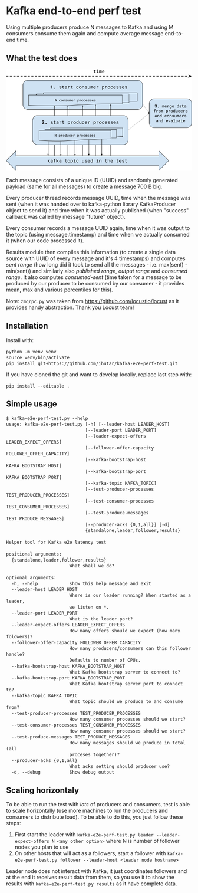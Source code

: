 Kafka end-to-end perf test
==========================

Using multiple producers produce N messages to Kafka and using M consumers
consume them again and compute average message end-to-end time.


What the test does
------------------

![What the test do](docs/imgs/diagram.png)

Each message consists of a unique ID (UUID) and randomly generated payload
(same for all messages) to create a message 700 B big.

Every producer thread records message UUID, time when the message was sent
(when it was handed over to kafka-python library KafkaProducer object to
send it) and time when it was actually published (when "success" callback
was called by message "future" object).

Every consumer records a message UUID again, time when it was output to
the topic (using message.timestamp) and time when we actually consumed
it (when our code processed it).

Results module then compiles this information (to create a single data
source with UUID of every message and it's 4 timestamps) and computes
*sent range* (how long did it took to send all the messages - i.e. max(sent) - min(sent))
and similarly also *published range*, *output range* and *consumed range*.
It also computes *consumed-sent* (time taken for a message to be produced
by our producer to be consumed by our consumer - it provides mean, max
and various percentiles for this).

Note: `zmqrpc.py` was taken from https://github.com/locustio/locust as it provides handy abstraction. Thank you Locust team!


Installation
------------

Install with:

    python -m venv venv
    source venv/bin/activate
    pip install git+https://github.com/jhutar/kafka-e2e-perf-test.git

If you have cloned the git and want to develop locally, replace last step with:

    pip install --editable .


Simple usage
------------

```
$ kafka-e2e-perf-test.py --help
usage: kafka-e2e-perf-test.py [-h] [--leader-host LEADER_HOST]
                              [--leader-port LEADER_PORT]
                              [--leader-expect-offers LEADER_EXPECT_OFFERS]
                              [--follower-offer-capacity FOLLOWER_OFFER_CAPACITY]
                              [--kafka-bootstrap-host KAFKA_BOOTSTRAP_HOST]
                              [--kafka-bootstrap-port KAFKA_BOOTSTRAP_PORT]
                              [--kafka-topic KAFKA_TOPIC]
                              [--test-producer-processes TEST_PRODUCER_PROCESSES]
                              [--test-consumer-processes TEST_CONSUMER_PROCESSES]
                              [--test-produce-messages TEST_PRODUCE_MESSAGES]
                              [--producer-acks {0,1,all}] [-d]
                              {standalone,leader,follower,results}

Helper tool for Kafka e2e latency test

positional arguments:
  {standalone,leader,follower,results}
                        What shall we do?

optional arguments:
  -h, --help            show this help message and exit
  --leader-host LEADER_HOST
                        Where is our leader running? When started as a leader,
                        we listen on *.
  --leader-port LEADER_PORT
                        What is the leader port?
  --leader-expect-offers LEADER_EXPECT_OFFERS
                        How many offers should we expect (how many folowers)?
  --follower-offer-capacity FOLLOWER_OFFER_CAPACITY
                        How many producers/consumers can this follower handle?
                        Defaults to number of CPUs.
  --kafka-bootstrap-host KAFKA_BOOTSTRAP_HOST
                        What Kafka bootstrap server to connect to?
  --kafka-bootstrap-port KAFKA_BOOTSTRAP_PORT
                        What Kafka bootstrap server port to connect to?
  --kafka-topic KAFKA_TOPIC
                        What topic should we produce to and consume from?
  --test-producer-processes TEST_PRODUCER_PROCESSES
                        How many consumer processes should we start?
  --test-consumer-processes TEST_CONSUMER_PROCESSES
                        How many consumer processes should we start?
  --test-produce-messages TEST_PRODUCE_MESSAGES
                        How many messages should we produce in total (all
                        proceses together)?
  --producer-acks {0,1,all}
                        What acks setting should producer use?
  -d, --debug           Show debug output
```


Scaling horizontaly
-------------------

To be able to run the test with *lots* of producers and consumers, test
is able to scale horizontally (use more machines to run the producers
and consumers to distribute load). To be able to do this, you just follow
these steps:

1. First start the leader with `kafka-e2e-perf-test.py leader --leader-expect-offers N <any other option>` where N is number of follower nodes you plan to use
2. On other hosts that will act as a followers, start a follower with `kafka-e2e-perf-test.py follower --leader-host <leader node hostname>`

Leader node does not interact with Kafka, it just coordinates followers
and at the end it receives result data from them, so you use it to show
the results with `kafka-e2e-perf-test.py results` as it have complete data.
